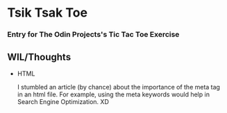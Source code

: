 <h1>Tsik Tsak Toe</h1>
<h3>Entry for The Odin Projects's Tic Tac Toe Exercise</h3>

<h2>WIL/Thoughts</h2>
<div>
    <ul>
        <li>
            HTML
            <p>
                I stumbled an article (by chance) about the importance of the meta tag in an html file.
                For example, using the meta keywords would help in Search Engine Optimization. XD
            </p>
        </li>
    </ul>
</div>